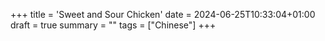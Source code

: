 +++
title = 'Sweet and Sour Chicken'
date = 2024-06-25T10:33:04+01:00
draft = true
summary = ""
tags = ["Chinese"]
+++
